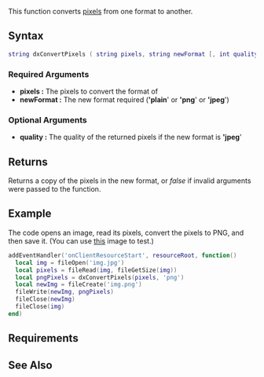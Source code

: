 This function converts [pixels](/docs/Texture_pixels.md "wikilink") from one format to another.

Syntax
------

``` lua
string dxConvertPixels ( string pixels, string newFormat [, int quality = 80 ] )
```

### Required Arguments

-   **pixels :** The pixels to convert the format of
-   **newFormat :** The new format required (**'plain**' or **'png**' or **'jpeg**')

### Optional Arguments

-   **quality :** The quality of the returned pixels if the new format is **'jpeg**'

Returns
-------

Returns a copy of the pixels in the new format, or *false* if invalid arguments were passed to the function.

Example
-------

The code opens an image, read its pixels, convert the pixels to PNG, and then save it. (You can use [this](http://i1325.photobucket.com/albums/u630/Tourmalinelisa2/128x128.jpg) image to test.)

``` lua
addEventHandler('onClientResourceStart', resourceRoot, function()
  local img = fileOpen('img.jpg')
  local pixels = fileRead(img, fileGetSize(img))
  local pngPixels = dxConvertPixels(pixels, 'png')
  local newImg = fileCreate('img.png')
  fileWrite(newImg, pngPixels)
  fileClose(newImg)
  fileClose(img)
end)
```

Requirements
------------

See Also
--------
